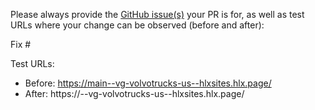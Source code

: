 Please always provide the [GitHub issue(s)](../issues) your PR is for, as well as test URLs where your change can be observed (before and after):

Fix #<gh-issue-id>

Test URLs:
- Before: https://main--vg-volvotrucks-us--hlxsites.hlx.page/
- After: https://<branch>--vg-volvotrucks-us--hlxsites.hlx.page/
